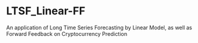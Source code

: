 # LTSF_Linear-FF
An application of Long Time Series Forecasting by Linear Model, as well as Forward Feedback on Cryptocurrency Prediction
